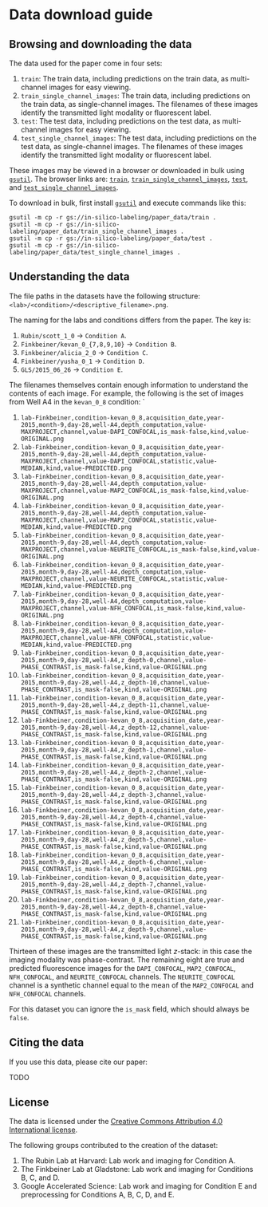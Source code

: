 # Data download guide

## Browsing and downloading the data

The data used for the paper come in four sets:

1. `train`: The train data, including predictions on the train data, as multi-channel images for easy viewing.
1. `train_single_channel_images`: The train data, including predictions on the train data, as single-channel images. The filenames of these images identify the transmitted light modality or fluorescent label.
1. `test`: The test data, including predictions on the test data, as multi-channel images for easy viewing.
1. `test_single_channel_images`: The test data, including predictions on the test data, as single-channel images. The filenames of these images identify the transmitted light modality or fluorescent label.

These images may be viewed in a browser or downloaded in bulk using [`gsutil`](https://cloud.google.com/storage/docs/gsutil).
The browser links are:
[`train`](https://storage.googleapis.com/in-silico-labeling/paper_data/train_data_index.html),
[`train_single_channel_images`](https://storage.googleapis.com/in-silico-labeling/paper_data/train_single_channel_images_data_index.html),
[`test`](https://storage.googleapis.com/in-silico-labeling/paper_data/test_data_index.html), and
[`test_single_channel_images`](https://storage.googleapis.com/in-silico-labeling/paper_data/test_single_channel_images_data_index.html).

To download in bulk, first install [`gsutil`](https://cloud.google.com/storage/docs/gsutil) and execute commands like this:

    gsutil -m cp -r gs://in-silico-labeling/paper_data/train .
    gsutil -m cp -r gs://in-silico-labeling/paper_data/train_single_channel_images .
    gsutil -m cp -r gs://in-silico-labeling/paper_data/test .
    gsutil -m cp -r gs://in-silico-labeling/paper_data/test_single_channel_images .

## Understanding the data

The file paths in the datasets have the following structure: `<lab>/<condition>/<descriptive_filename>.png`.

The naming for the labs and conditions differs from the paper.
The key is:

1. `Rubin/scott_1_0` → `Condition A`.
1. `Finkbeiner/kevan_0_{7,8,9,10}` → `Condition B`.
1. `Finkbeiner/alicia_2_0` → `Condition C`.
1. `Finkbeiner/yusha_0_1` → `Condition D`.
1. `GLS/2015_06_26` → `Condition E`.

The filenames themselves contain enough information to understand the contents of each image.
For example, the following is the set of images from Well A4 in the `kevan_0_8` condition:
`
1. `lab-Finkbeiner,condition-kevan_0_8,acquisition_date,year-2015,month-9,day-28,well-A4,depth_computation,value-MAXPROJECT,channel,value-DAPI_CONFOCAL,is_mask-false,kind,value-ORIGINAL.png`
1. `lab-Finkbeiner,condition-kevan_0_8,acquisition_date,year-2015,month-9,day-28,well-A4,depth_computation,value-MAXPROJECT,channel,value-DAPI_CONFOCAL,statistic,value-MEDIAN,kind,value-PREDICTED.png`
1. `lab-Finkbeiner,condition-kevan_0_8,acquisition_date,year-2015,month-9,day-28,well-A4,depth_computation,value-MAXPROJECT,channel,value-MAP2_CONFOCAL,is_mask-false,kind,value-ORIGINAL.png`
1. `lab-Finkbeiner,condition-kevan_0_8,acquisition_date,year-2015,month-9,day-28,well-A4,depth_computation,value-MAXPROJECT,channel,value-MAP2_CONFOCAL,statistic,value-MEDIAN,kind,value-PREDICTED.png`
1. `lab-Finkbeiner,condition-kevan_0_8,acquisition_date,year-2015,month-9,day-28,well-A4,depth_computation,value-MAXPROJECT,channel,value-NEURITE_CONFOCAL,is_mask-false,kind,value-ORIGINAL.png`
1. `lab-Finkbeiner,condition-kevan_0_8,acquisition_date,year-2015,month-9,day-28,well-A4,depth_computation,value-MAXPROJECT,channel,value-NEURITE_CONFOCAL,statistic,value-MEDIAN,kind,value-PREDICTED.png`
1. `lab-Finkbeiner,condition-kevan_0_8,acquisition_date,year-2015,month-9,day-28,well-A4,depth_computation,value-MAXPROJECT,channel,value-NFH_CONFOCAL,is_mask-false,kind,value-ORIGINAL.png`
1. `lab-Finkbeiner,condition-kevan_0_8,acquisition_date,year-2015,month-9,day-28,well-A4,depth_computation,value-MAXPROJECT,channel,value-NFH_CONFOCAL,statistic,value-MEDIAN,kind,value-PREDICTED.png`
1. `lab-Finkbeiner,condition-kevan_0_8,acquisition_date,year-2015,month-9,day-28,well-A4,z_depth-0,channel,value-PHASE_CONTRAST,is_mask-false,kind,value-ORIGINAL.png`
1. `lab-Finkbeiner,condition-kevan_0_8,acquisition_date,year-2015,month-9,day-28,well-A4,z_depth-10,channel,value-PHASE_CONTRAST,is_mask-false,kind,value-ORIGINAL.png`
1. `lab-Finkbeiner,condition-kevan_0_8,acquisition_date,year-2015,month-9,day-28,well-A4,z_depth-11,channel,value-PHASE_CONTRAST,is_mask-false,kind,value-ORIGINAL.png`
1. `lab-Finkbeiner,condition-kevan_0_8,acquisition_date,year-2015,month-9,day-28,well-A4,z_depth-12,channel,value-PHASE_CONTRAST,is_mask-false,kind,value-ORIGINAL.png`
1. `lab-Finkbeiner,condition-kevan_0_8,acquisition_date,year-2015,month-9,day-28,well-A4,z_depth-1,channel,value-PHASE_CONTRAST,is_mask-false,kind,value-ORIGINAL.png`
1. `lab-Finkbeiner,condition-kevan_0_8,acquisition_date,year-2015,month-9,day-28,well-A4,z_depth-2,channel,value-PHASE_CONTRAST,is_mask-false,kind,value-ORIGINAL.png`
1. `lab-Finkbeiner,condition-kevan_0_8,acquisition_date,year-2015,month-9,day-28,well-A4,z_depth-3,channel,value-PHASE_CONTRAST,is_mask-false,kind,value-ORIGINAL.png`
1. `lab-Finkbeiner,condition-kevan_0_8,acquisition_date,year-2015,month-9,day-28,well-A4,z_depth-4,channel,value-PHASE_CONTRAST,is_mask-false,kind,value-ORIGINAL.png`
1. `lab-Finkbeiner,condition-kevan_0_8,acquisition_date,year-2015,month-9,day-28,well-A4,z_depth-5,channel,value-PHASE_CONTRAST,is_mask-false,kind,value-ORIGINAL.png`
1. `lab-Finkbeiner,condition-kevan_0_8,acquisition_date,year-2015,month-9,day-28,well-A4,z_depth-6,channel,value-PHASE_CONTRAST,is_mask-false,kind,value-ORIGINAL.png`
1. `lab-Finkbeiner,condition-kevan_0_8,acquisition_date,year-2015,month-9,day-28,well-A4,z_depth-7,channel,value-PHASE_CONTRAST,is_mask-false,kind,value-ORIGINAL.png`
1. `lab-Finkbeiner,condition-kevan_0_8,acquisition_date,year-2015,month-9,day-28,well-A4,z_depth-8,channel,value-PHASE_CONTRAST,is_mask-false,kind,value-ORIGINAL.png`
1. `lab-Finkbeiner,condition-kevan_0_8,acquisition_date,year-2015,month-9,day-28,well-A4,z_depth-9,channel,value-PHASE_CONTRAST,is_mask-false,kind,value-ORIGINAL.png`

Thirteen of these images are the transmitted light *z*-stack: in this case the imaging modality was phase-contrast.
The remaining eight are true and predicted fluorescence images for the `DAPI_CONFOCAL`, `MAP2_CONFOCAL`, `NFH_CONFOCAL`, and `NEURITE_CONFOCAL` channels.
The `NEURITE_CONFOCAL` channel is a synthetic channel equal to the mean of the `MAP2_CONFOCAL` and `NFH_CONFOCAL` channels.

For this dataset you can ignore the `is_mask` field, which should always be `false`.

## Citing the data

If you use this data, please cite our paper:

TODO

## License

The data is licensed under the [Creative Commons Attribution 4.0 International license](https://creativecommons.org/licenses/by/4.0/).

The following groups contributed to the creation of the dataset:

1. The Rubin Lab at Harvard: Lab work and imaging for Condition A.
1. The Finkbeiner Lab at Gladstone: Lab work and imaging for Conditions B, C, and D.
1. Google Accelerated Science: Lab work and imaging for Condition E and preprocessing for Conditions A, B, C, D, and E.
